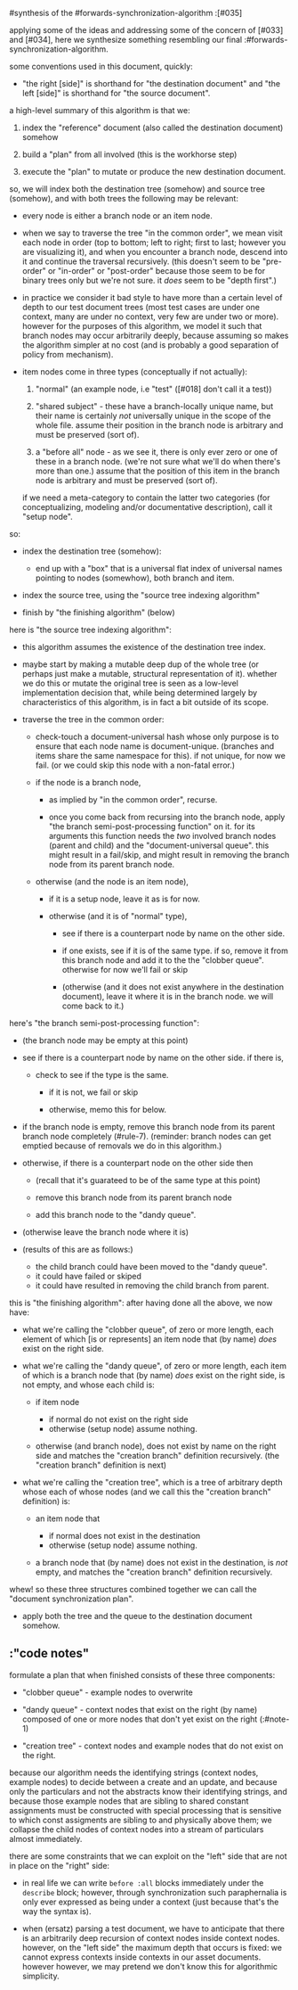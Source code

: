 #synthesis of the #forwards-synchronization-algorithm :[#035]

applying some of the ideas and addressing some of the concern of [#033]
and [#034], here we synthesize something resembling our final
:#forwards-synchronization-algorithm.

some conventions used in this document, quickly:

  - "the right [side]" is shorthand for "the destination document"
    and "the left [side]" is shorthand for "the source document".

a high-level summary of this algorithm is that we:

  1) index the "reference" document (also called the destination document)
     somehow

  2) build a "plan" from all involved (this is the workhorse step)

  3) execute the "plan" to mutate or produce the new destination document.


so, we will index both the destination tree (somehow) and source tree
(somehow), and with both trees the following may be relevant:

  - every node is either a branch node or an item node.

  - when we say to traverse the tree "in the common order", we mean visit
    each node in order (top to bottom; left to right; first to last; however
    you are visualizing it), and when you encounter a branch node, descend
    into it and continue the traversal recursively. (this doesn't seem to be
    "pre-order" or "in-order" or "post-order" because those seem to be for
    binary trees only but we're not sure. it *does* seem to be "depth first".)

  - in practice we consider it bad style to have more than a certain level
    of depth to our test document trees (most test cases are under one
    context, many are under no context, very few are under two or more).
    however for the purposes of this algorithm, we model it such that branch
    nodes may occur arbitrarily deeply, because assuming so makes the
    algorithm simpler at no cost (and is probably a good separation of
    policy from mechanism).

  - item nodes come in three types (conceptually if not actually):

    1) "normal" (an example node, i.e "test" ([#018] don't call it a test))

    2) "shared subject" - these have a branch-locally unique name,
       but their name is certainly *not* universally unique in the scope of
       the whole file. assume their position in the branch node is arbitrary
       and must be preserved (sort of).

    3) a "before all" node - as we see it, there is only ever zero or one
       of these in a branch node. (we're not sure what we'll do when there's
       more than one.) assume that the position of this item in the branch
       node is arbitrary and must be preserved (sort of).

    if we need a meta-category to contain the latter two categories
    (for conceptualizing, modeling and/or documentative description),
    call it "setup node".

so:

  - index the destination tree (somehow):

    - end up with a "box" that is a universal flat index of universal
      names pointing to nodes (somewhow), both branch and item.

  - index the source tree, using the "source tree indexing algorithm"

  - finish by "the finishing algorithm" (below)

here is "the source tree indexing algorithm":

  - this algorithm assumes the existence of the destination tree index.

  - maybe start by making a mutable deep dup of the whole tree (or perhaps
    just make a mutable, structural representation of it). whether we do
    this or mutate the original tree is seen as a low-level implementation
    decision that, while being determined largely by characteristics of
    this algorithm, is in fact a bit outside of its scope.

  - traverse the tree in the common order:

    - check-touch a document-universal hash whose only purpose is
      to ensure that each node name is document-unique. (branches and
      items share the same namespace for this). if not unique, for
      now we fail. (or we could skip this node with a non-fatal error.)

    - if the node is a branch node,

      - as implied by "in the common order", recurse.

      - once you come back from recursing into the branch node, apply
        "the branch semi-post-processing function" on it. for its
        arguments this function needs the *two* involved branch nodes
        (parent and child) and the "document-universal queue". this
        might result in a fail/skip, and might result in removing
        the branch node from its parent branch node.

    - otherwise (and the node is an item node),

      - if it is a setup node, leave it as is for now.

      - otherwise (and it is of "normal" type),

        - see if there is a counterpart node by name on the other side.

        - if one exists,
            see if it is of the same type.
            if so,
              remove it from this branch node and add it to the
              the "clobber queue".
            otherwise
              for now we'll fail or skip

        - (otherwise (and it does not exist anywhere in the destination
          document), leave it where it is in the branch node. we will
          come back to it.)

here's "the branch semi-post-processing function":

  - (the branch node may be empty at this point)

  - see if there is a counterpart node by name on the other side.
    if there is,

      - check to see if the type is the same.

        - if it is not, we fail or skip

        - otherwise, memo this for below.

  - if the branch node is empty, remove this branch node from
    its parent branch node completely (#rule-7).
    (reminder: branch nodes can get emptied because of removals we do
    in this algorithm.)

  - otherwise, if there is a counterpart node on the other side then

    - (recall that it's guarateed to be of the same type at this point)

    - remove this branch node from its parent branch node

    - add this branch node to the "dandy queue".

  - (otherwise leave the branch node where it is)

  - (results of this are as follows:)

       - the child branch could have been moved to the "dandy queue".
       - it could have failed or skiped
       - it could have resulted in removing the child branch from parent.

this is "the finishing algorithm":
after having done all the above, we now have:

  - what we're calling the "clobber queue", of zero or more length,
    each element of which [is or represents] an item node that (by name)
    *does* exist on the right side.

  - what we're calling the "dandy queue", of zero or more length,
    each item of which is a branch node that (by name) *does* exist on the
    right side, is not empty, and whose each child is:

      - if item node
        - if normal do not exist on the right side
        - otherwise (setup node) assume nothing.

      - otherwise (and branch node), does not exist by name on the
        right side and matches the "creation branch" definition
        recursively. (the "creation branch" definition is next)

  - what we're calling the "creation tree", which is a tree of arbitrary
    depth whose each of whose nodes (and we call this the "creation branch"
    definition) is:

    - an item node that
      - if normal does not exist in the destination
      - otherwise (setup node) assume nothing.

    - a branch node that (by name) does not exist in the destination,
      is *not* empty, and matches the "creation branch" definition
      recursively.

whew! so these three structures combined together we can call the
"document synchronization plan".

  - apply both the tree and the queue to the destination document somehow.




## :"code notes"

formulate a plan that when finished consists of these three components:

  - "clobber queue" - example nodes to overwrite

  - "dandy queue" - context nodes that exist on the right (by name)
    composed of one or more nodes that don't yet exist on the right
    (:#note-1)

  - "creation tree" - context nodes and example nodes that do not
    exist on the right.

because our algorithm needs the identifying strings (context nodes,
example nodes) to decide between a create and an update, and because
only the particulars and not the abstracts know their identifying
strings, and because those example nodes that are sibling to shared
constant assignments must be constructed with special processing that
is sensitive to which const assigments are sibling to and physically
above them; we collapse the child nodes of context nodes into a stream
of particulars almost immediately.

there are some constraints that we can exploit on the "left" side that
are not in place on the "right" side:

  - in real life we can write `before :all` blocks immediately under
    the `describe` block; however, through synchronization such
    paraphernalia is only ever expressed as being under a context
    (just because that's the way the syntax is).

  - when (ersatz) parsing a test document, we have to anticipate that
    there is an arbitrarily deep recursion of context nodes inside
    context nodes. however, on the "left side" the maximum depth that
    occurs is fixed: we cannot express contexts inside contexts in our
    asset documents. however however, we may pretend we don't know
    this for algorithmic simplicity.
